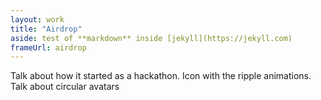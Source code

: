 ```yaml
---
layout: work
title: "Airdrop"
aside: test of **markdown** inside [jekyll](https://jekyll.com)
frameUrl: airdrop
---
```

Talk about how it started as a hackathon. Icon with the ripple animations. Talk about circular avatars
